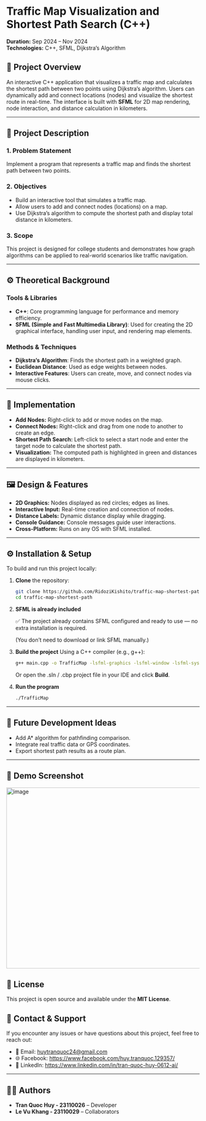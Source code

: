 # Traffic Map Visualization and Shortest Path Search (C++)

**Duration:** Sep 2024 – Nov 2024  
**Technologies:** C++, SFML, Dijkstra’s Algorithm

## 📌 Project Overview
An interactive C++ application that visualizes a traffic map and calculates the shortest path between two points using Dijkstra’s algorithm. Users can dynamically add and connect locations (nodes) and visualize the shortest route in real-time. The interface is built with **SFML** for 2D map rendering, node interaction, and distance calculation in kilometers.

---

## 🧠 Project Description

### 1. Problem Statement
Implement a program that represents a traffic map and finds the shortest path between two points.

### 2. Objectives
- Build an interactive tool that simulates a traffic map.
- Allow users to add and connect nodes (locations) on a map.
- Use Dijkstra’s algorithm to compute the shortest path and display total distance in kilometers.

### 3. Scope
This project is designed for college students and demonstrates how graph algorithms can be applied to real-world scenarios like traffic navigation.

---

## ⚙️ Theoretical Background

### Tools & Libraries
- **C++**: Core programming language for performance and memory efficiency.
- **SFML (Simple and Fast Multimedia Library)**: Used for creating the 2D graphical interface, handling user input, and rendering map elements.

### Methods & Techniques
- **Dijkstra’s Algorithm**: Finds the shortest path in a weighted graph.
- **Euclidean Distance**: Used as edge weights between nodes.
- **Interactive Features**: Users can create, move, and connect nodes via mouse clicks.

---

## 🧮 Implementation

- **Add Nodes:** Right-click to add or move nodes on the map.
- **Connect Nodes:** Right-click and drag from one node to another to create an edge.
- **Shortest Path Search:** Left-click to select a start node and enter the target node to calculate the shortest path.
- **Visualization:** The computed path is highlighted in green and distances are displayed in kilometers.

---

## 🖼️ Design & Features

- **2D Graphics:** Nodes displayed as red circles; edges as lines.
- **Interactive Input:** Real-time creation and connection of nodes.
- **Distance Labels:** Dynamic distance display while dragging.
- **Console Guidance:** Console messages guide user interactions.
- **Cross-Platform:** Runs on any OS with SFML installed.

---

## ⚙️ Installation & Setup

To build and run this project locally:

1.  **Clone** the repository:
    ```bash
    git clone https://github.com/RidoziKishito/traffic-map-shortest-path.git
    cd traffic-map-shortest-path
    ```

2.  **SFML is already included**

    ✅ The project already contains SFML configured and ready to use — no extra installation is required.

    (You don’t need to download or link SFML manually.)

4.  **Build the project**
    Using a C++ compiler (e.g., g++):
    ```bash
    g++ main.cpp -o TrafficMap -lsfml-graphics -lsfml-window -lsfml-system
    ```
    Or open the .sln / .cbp project file in your IDE and click **Build**.
5.  **Run the program**
    ```bash
    ./TrafficMap
    ```

---
## 🚀 Future Development Ideas
- Add A* algorithm for pathfinding comparison.
- Integrate real traffic data or GPS coordinates.
- Export shortest path results as a route plan.

---

## 📸 Demo Screenshot
<img width="938" height="471" alt="image" src="https://github.com/user-attachments/assets/551890d4-3ab7-4c0d-8219-e18d76522916" />

## 📄 License

This project is open source and available under the **MIT License**.

## 🤝 Contact & Support

If you encounter any issues or have questions about this project, feel free to reach out:
* 📧 Email: huytranquoc24@gmail.com
* 🌐 Facebook: https://www.facebook.com/huy.tranquoc.129357/
* 💼 LinkedIn: https://www.linkedin.com/in/tran-quoc-huy-0612-ai/

---

## 🧑‍💻 Authors
- **Tran Quoc Huy - 23110026** – Developer  
- **Le Vu Khang - 23110029** – Collaborators
